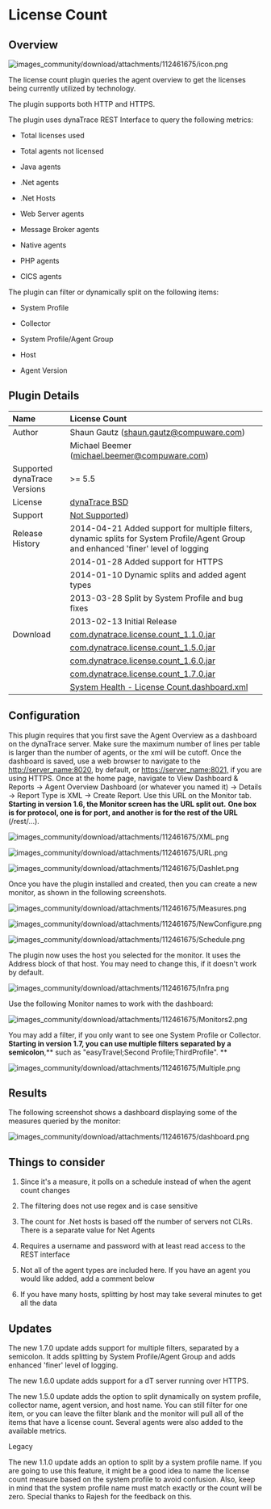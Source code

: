# License Count

## Overview

![images_community/download/attachments/112461675/icon.png](images_community/download/attachments/112461675/icon.png)

The license count plugin queries the agent overview to get the licenses being currently utilized by technology.

The plugin supports both HTTP and HTTPS.

The plugin uses dynaTrace REST Interface to query the following metrics:

  * Total licenses used 

  * Total agents not licensed 

  * Java agents 

  * .Net agents 

  * .Net Hosts 

  * Web Server agents 

  * Message Broker agents 

  * Native agents 

  * PHP agents 

  * CICS agents 

The plugin can filter or dynamically split on the following items:

  * System Profile 

  * Collector 

  * System Profile/Agent Group 

  * Host 

  * Agent Version 

## Plugin Details

| Name | License Count
| :--- | :---
| Author | Shaun Gautz ([shaun.gautz@compuware.com](mailto:shaun.gautz@compuware.com))
| | Michael Beemer ([michael.beemer@compuware.com](mailto:michael.beemer@compuware.com))
| Supported dynaTrace Versions | >= 5.5
| License | [dynaTrace BSD](dynaTraceBSD.txt)
| Support | [Not Supported](https://community.compuwareapm.com/community/display/DL/Support+Levels#SupportLevels-Community))
| Release History | 2014-04-21 Added support for multiple filters, dynamic splits for System Profile/Agent Group and enhanced 'finer' level of logging
|| 2014-01-28 Added support for HTTPS
|| 2014-01-10 Dynamic splits and added agent types
|| 2013-03-28 Split by System Profile and bug fixes  
|| 2013-02-13 Initial Release
| Download |[com.dynatrace.license.count_1.1.0.jar](com.dynatrace.license.count_1.1.0.jar)
|| [com.dynatrace.license.count_1.5.0.jar](com.dynatrace.license.count_1.5.0.jar)
|| [com.dynatrace.license.count_1.6.0.jar](com.dynatrace.license.count_1.6.0.jar)
|| [com.dynatrace.license.count_1.7.0.jar](com.dynatrace.license.count_1.7.0.jar)
|| [System Health - License Count.dashboard.xml](System_Health__License_Count.dashboard.xml)

## Configuration

This plugin requires that you first save the Agent Overview as a dashboard on the dynaTrace server. Make sure the maximum number of lines per table is larger than the number of agents, or the xml will
be cutoff. Once the dashboard is saved, use a web browser to navigate to the <http://server_name:8020>, by default, or <https://server_name:8021,> if you are using HTTPS. Once at the home page,
navigate to View Dashboard & Reports -> Agent Overview Dashboard (or whatever you named it) -> Details -> Report Type is XML -> Create Report. Use this URL on the Monitor tab. **Starting in version
1.6, the Monitor screen has the URL split out.** **One box is for protocol, one is for port, and another is for the rest of the URL** (/rest/...).

![images_community/download/attachments/112461675/XML.png](images_community/download/attachments/112461675/XML.png)

![images_community/download/attachments/112461675/URL.png](images_community/download/attachments/112461675/URL.png)

![images_community/download/attachments/112461675/Dashlet.png](images_community/download/attachments/112461675/Dashlet.png)

Once you have the plugin installed and created, then you can create a new monitor, as shown in the following screenshots.

![images_community/download/attachments/112461675/Measures.png](images_community/download/attachments/112461675/Measures.png)

![images_community/download/attachments/112461675/NewConfigure.png](images_community/download/attachments/112461675/NewConfigure.png)

![images_community/download/attachments/112461675/Schedule.png](images_community/download/attachments/112461675/Schedule.png)

The plugin now uses the host you selected for the monitor. It uses the Address block of that host. You may need to change this, if it doesn't work by default.

![images_community/download/attachments/112461675/Infra.png](images_community/download/attachments/112461675/Infra.png)

Use the following Monitor names to work with the dashboard:

![images_community/download/attachments/112461675/Monitors2.png](images_community/download/attachments/112461675/Monitors2.png)

You may add a filter, if you only want to see one System Profile or Collector. **Starting in version 1.7, you can use multiple filters separated by a semicolon**,** such as "easyTravel;Second
Profile;ThirdProfile". **

![images_community/download/attachments/112461675/Multiple.png](images_community/download/attachments/112461675/Multiple.png)

## Results

The following screenshot shows a dashboard displaying some of the measures queried by the monitor:

![images_community/download/attachments/112461675/dashboard.png](images_community/download/attachments/112461675/dashboard.png)

## Things to consider

  1. Since it's a measure, it polls on a schedule instead of when the agent count changes 

  2. The filtering does not use regex and is case sensitive 

  3. The count for .Net hosts is based off the number of servers not CLRs. There is a separate value for Net Agents 

  4. Requires a username and password with at least read access to the REST interface 

  5. Not all of the agent types are included here. If you have an agent you would like added, add a comment below 

  6. If you have many hosts, splitting by host may take several minutes to get all the data 

## Updates

The new 1.7.0 update adds support for multiple filters, separated by a semicolon. It adds splitting by System Profile/Agent Group and adds enhanced 'finer' level of logging.

The new 1.6.0 update adds support for a dT server running over HTTPS.

The new 1.5.0 update adds the option to split dynamically on system profile, collector name, agent version, and host name. You can still filter for one item, or you can leave the filter blank and the
monitor will pull all of the items that have a license count. Several agents were also added to the available metrics.

Legacy

The new 1.1.0 update adds an option to split by a system profile name. If you are going to use this feature, it might be a good idea to name the license count measure based on the system profile to
avoid confusion. Also, keep in mind that the system profile name must match exactly or the count will be zero. Special thanks to Rajesh for the feedback on this.

